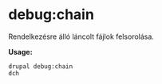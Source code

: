 # debug:chain
Rendelkezésre álló láncolt fájlok felsorolása.

**Usage:**
```
drupal debug:chain
dch
```
